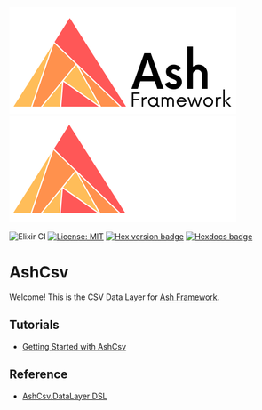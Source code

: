 ![Logo](https://github.com/ash-project/ash/blob/main/logos/cropped-for-header-black-text.png?raw=true#gh-light-mode-only)
![Logo](https://github.com/ash-project/ash/blob/main/logos/cropped-for-header-white-text.png?raw=true#gh-dark-mode-only)

![Elixir CI](https://github.com/ash-project/ash_csv/workflows/CI/badge.svg)
[![License: MIT](https://img.shields.io/badge/License-MIT-yellow.svg)](https://opensource.org/licenses/MIT)
[![Hex version badge](https://img.shields.io/hexpm/v/ash_csv.svg)](https://hex.pm/packages/ash_csv)
[![Hexdocs badge](https://img.shields.io/badge/docs-hexdocs-purple)](https://hexdocs.pm/ash_csv)

# AshCsv

Welcome! This is the CSV Data Layer for [Ash Framework](https://hexdocs.pm/ash).

## Tutorials

- [Getting Started with AshCsv](documentation/tutorials/getting-started-with-ash-csv.md)

## Reference

- [AshCsv.DataLayer DSL](documentation/dsls/DSL:-AshCsv.DataLayer.md)
